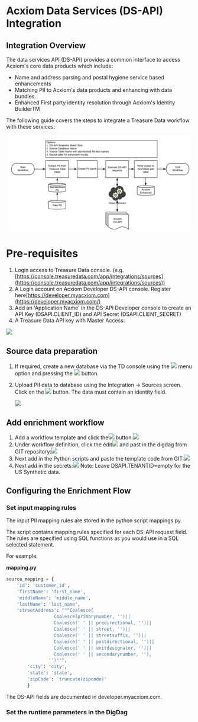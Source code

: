 # Acxiom Data Services (DS-API) Integration

## Integration Overview

The data services API (DS-API) provides a common interface to access Acxiom's core data products which include:

* Name and address parsing and postal hygiene service based enhancements
* Matching PII to Acxiom's data products and enhancing with data bundles.
* Enhanced First party identity resolution through Acxiom's Identity BuilderTM

The following guide covers the steps to integrate a Treasure Data workflow with these services:

![Data Flow](img/Integration_Overview.jpg)

# Pre-requisites

1. Login access to Treasure Data console. (e.g.[https://console.treasuredata.com/app/integrations/sources](https://console.treasuredata.com/app/integrations/sources))
2. A Login account on Acxiom Developer DS-API console. Register here[https://developer.myacxiom.com](https://developer.myacxiom.com/)
3. Add an 'Application Name' in the DS-API Developer console to create an API Key (DSAPI.CLIENT_ID) and API Secret (DSAPI.CLIENT_SECRET)
4. A Treasure Data API key with Master Access:

![](https://confluence.acxiom.com/download/attachments/97530437/image2020-5-11_14-0-56.png?version=1&modificationDate=1589202057000&api=v2)

## Source data preparation

1. If required, create a new database via the TD console using the ![](https://confluence.acxiom.com/download/thumbnails/97530437/image2020-5-11_14-39-43.png?version=1&modificationDate=1589204384000&api=v2) menu option and pressing the ![](https://confluence.acxiom.com/download/thumbnails/97530437/image2020-5-11_14-41-10.png?version=1&modificationDate=1589204471000&api=v2) button.
2. Upload PII data to database using the Integration -> Sources screen. Click on the ![](https://confluence.acxiom.com/download/thumbnails/97530437/image2020-5-20_11-8-17.png?version=1&modificationDate=1589969297000&api=v2) button. The data must contain an identity field.
   
   ![](https://confluence.acxiom.com/download/attachments/97530437/image2020-5-20_11-6-56.png?version=1&modificationDate=1589969216000&api=v2)

## Add enrichment workflow

1. Add a workflow template and click the![](https://confluence.acxiom.com/download/thumbnails/97530437/image2020-5-20_11-26-32.png?version=1&modificationDate=1589970392000&api=v2) button.![](https://confluence.acxiom.com/download/thumbnails/97530437/image2020-5-20_11-25-41.png?version=1&modificationDate=1589970341000&api=v2)
2. Under workflow definition, click the edit![](https://confluence.acxiom.com/download/thumbnails/97530437/image2020-5-20_11-29-14.png?version=1&modificationDate=1589970555000&api=v2)  and past in the digdag from GIT repository:![](https://confluence.acxiom.com/download/attachments/97530437/image2020-5-20_11-28-41.png?version=1&modificationDate=1589970521000&api=v2)
3. Next add in the Python scripts and paste the template code from GIT:![](https://confluence.acxiom.com/download/thumbnails/97530437/image2020-5-20_11-30-53.png?version=1&modificationDate=1589970653000&api=v2)
4. Next add in the secrets:![](https://confluence.acxiom.com/download/attachments/97530437/image2020-9-11_17-24-25.png?version=1&modificationDate=1599841466000&api=v2)
   Note: Leave DSAPI.TENANTID=empty for the US Synthetic data.

## Configuring the Enrichment Flow

### Set input mapping rules

The input PII mapping rules are stored in the python script mappings.py.

The script contains mapping rules specified for each DS-API request field. The rules are specified using SQL functions as you would use in a SQL selected statement.

For example:

**mapping.py**
```python
source_mapping = {
    'id': 'customer_id',
    'firstName': 'first_name',
    'middleName': 'middle_name',
    'lastName': 'last_name',
    'streetAddress': """Coalesce(
                  Coalesce(primarynumber, '')||
                  Coalesce(' ' || predirectional, '')||
                  Coalesce(' ' || street, '')||
                  Coalesce(' ' || streetsuffix, '')||
                  Coalesce(' ' || postdirectional, '')||
                  Coalesce(' ' || unitdesignator, '')||
                  Coalesce(' ' || secondarynumber, ''),
                '')""",
        'city': 'city',
        'state': 'state',
        'zipCode': 'truncate(zipcode)'
        }
```

The DS-API fields are documented in developer.myacxiom.com.

### Set the runtime parameters in the DigDag



